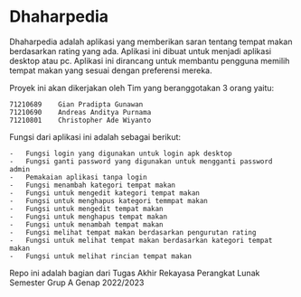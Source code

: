 # Dhaharpedia

Dhaharpedia adalah aplikasi yang memberikan saran tentang tempat makan berdasarkan rating yang ada. Aplikasi ini dibuat untuk menjadi aplikasi desktop atau pc. Aplikasi ini dirancang untuk membantu pengguna memilih tempat makan yang sesuai dengan preferensi mereka.

Proyek ini akan dikerjakan oleh  Tim yang beranggotakan 3 orang yaitu:

    71210689	Gian Pradipta Gunawan
    71210690	Andreas Anditya Purnama
    71210801	Christopher Ade Wiyanto


Fungsi dari aplikasi ini adalah sebagai berikut:

    -   Fungsi login yang digunakan untuk login apk desktop
    -   Fungsi ganti password yang digunakan untuk mengganti password admin
    -   Pemakaian aplikasi tanpa login 
    -   Fungsi menambah kategori tempat makan
    -   Fungsi untuk mengedit kategori tempat makan
    -   Fungsi untuk menghapus kategori temmpat makan
    -   Fungsi untuk mengedit tempat makan
    -   Fungsi untuk menghapus tempat makan
    -   Fungsi untuk menambah tempat makan
    -   Fungsi melihat tempat makan berdasarkan pengurutan rating
    -   Fungsi untuk melihat tempat makan berdasarkan kategori tempat makan
    -   Fungsi untuk melihat rincian tempat makan
  




Repo ini adalah bagian dari Tugas Akhir Rekayasa Perangkat Lunak Semester Grup A Genap 2022/2023
